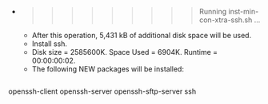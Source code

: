 * >>>>>>>>> Running inst-min-con-xtra-ssh.sh ...
  * After this operation, 5,431 kB of additional disk space will be used.
  * Install ssh.
  * Disk size = 2585600K. Space Used = 6904K. Runtime = 00:00:00:02.
  * The following NEW packages will be installed:
  ```bash
openssh-client openssh-server openssh-sftp-server ssh
  ```
